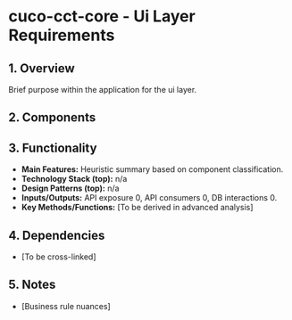 # cuco-cct-core - Ui Layer Requirements

## 1. Overview

Brief purpose within the application for the ui layer.

## 2. Components


## 3. Functionality

- **Main Features:** Heuristic summary based on component classification.
- **Technology Stack (top):** n/a
- **Design Patterns (top):** n/a
- **Inputs/Outputs:** API exposure 0, API consumers 0, DB interactions 0.
- **Key Methods/Functions:** [To be derived in advanced analysis]

## 4. Dependencies

- [To be cross-linked]

## 5. Notes

- [Business rule nuances]
